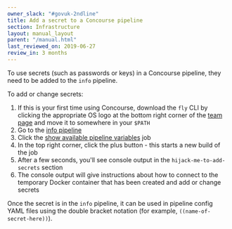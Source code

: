 ```yaml
---
owner_slack: "#govuk-2ndline"
title: Add a secret to a Concourse pipeline
section: Infrastructure
layout: manual_layout
parent: "/manual.html"
last_reviewed_on: 2019-06-27
review_in: 3 months
---
```


To use secrets (such as passwords or keys) in a Concourse pipeline, they need to be added to the `info` pipeline.

To add or change secrets:

1. If this is your first time using Concourse, download the `fly` CLI by clicking the appropriate OS logo at the bottom right corner of the [team page](https://cd.gds-reliability.engineering/teams/govuk-tools) and move it to somewhere in your `$PATH`
2. Go to the [info pipeline](https://cd.gds-reliability.engineering/teams/govuk-tools/pipelines/info)
3. Click the [show available pipeline variables](https://cd.gds-reliability.engineering/teams/govuk-tools/pipelines/info/jobs/show-available-pipeline-variables) job
4. In the top right corner, click the plus button - this starts a new build of the job
5. After a few seconds, you'll see console output in the `hijack-me-to-add-secrets` section
6. The console output will give instructions about how to connect to the temporary Docker container that has been created and add or change secrets

Once the secret is in the `info` pipeline, it can be used in pipeline config YAML files using the double bracket notation (for example, `((name-of-secret-here))`).
